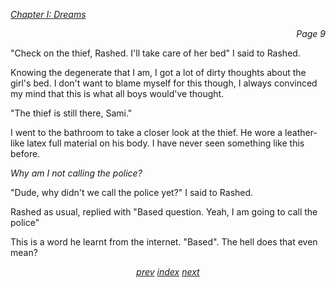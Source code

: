 <p><i><u>Chapter I: Dreams</u></i><p>
<p align="right"><i>Page 9</i></p>

"Check on the thief, Rashed. I'll take care of her bed" I
said to Rashed.

Knowing the degenerate that I am, I got a lot of dirty
thoughts about the girl's bed. I don't want to blame myself
for this though, I always convinced my mind that this is what
all boys would've thought.

"The thief is still there, Sami."

I went to the bathroom to take a closer look at the thief.
He wore a leather-like latex full material on his body. I
have never seen something like this before.

*Why am I not calling the police?*

"Dude, why didn't we call the police yet?" I said to Rashed.

Rashed as usual, replied with "Based question. Yeah, I am
going to call the police"

This is a word he learnt from the internet. "Based". The
hell does that even mean?

<p align="center">
    <i>
        <a href="vol_1_page_8.html">prev</a>
        <a href="./index.html">index</a>
        <a href="vol_1_page_10.html">next</a>
    </i>
</p>
